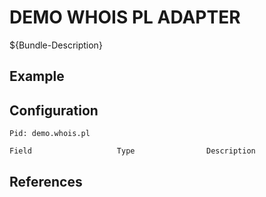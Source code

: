 # DEMO WHOIS PL ADAPTER

${Bundle-Description}

## Example

## Configuration

	Pid: demo.whois.pl
	
	Field					Type				Description
		
	
## References

